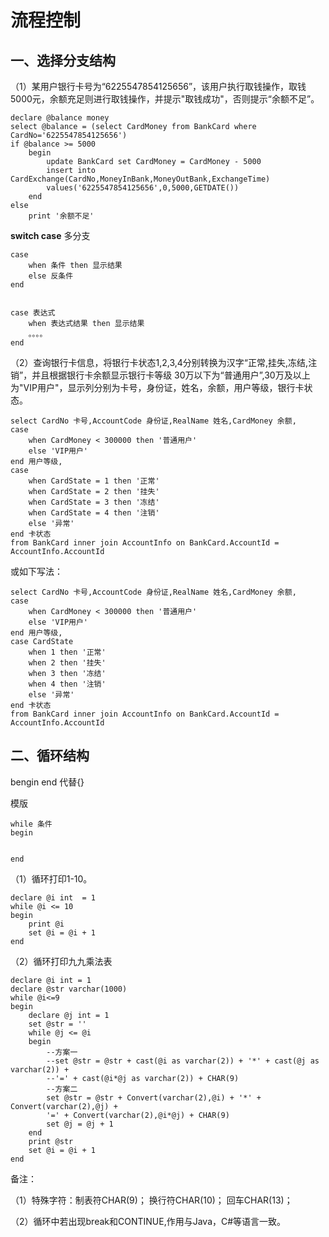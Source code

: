 # 流程控制

## 一、选择分支结构

（1）某用户银行卡号为“6225547854125656”，该用户执行取钱操作，取钱5000元，余额充足则进行取钱操作，并提示"取钱成功"，否则提示“余额不足”。

```
declare @balance money
select @balance = (select CardMoney from BankCard where CardNo='6225547854125656')
if @balance >= 5000
	begin
		update BankCard set CardMoney = CardMoney - 5000
		insert into CardExchange(CardNo,MoneyInBank,MoneyOutBank,ExchangeTime)
		values('6225547854125656',0,5000,GETDATE())
	end
else
	print '余额不足'
```



**switch case** 多分支

```
case 
	when 条件 then 显示结果
	else 反条件
end


case 表达式
	when 表达式结果 then 显示结果
	。。。。
end
```





（2）查询银行卡信息，将银行卡状态1,2,3,4分别转换为汉字“正常,挂失,冻结,注销”，并且根据银行卡余额显示银行卡等级 30万以下为“普通用户”,30万及以上为"VIP用户"，显示列分别为卡号，身份证，姓名，余额，用户等级，银行卡状态。

```
select CardNo 卡号,AccountCode 身份证,RealName 姓名,CardMoney 余额,
case
	when CardMoney < 300000 then '普通用户'
	else 'VIP用户' 
end 用户等级,
case
	when CardState = 1 then '正常'
	when CardState = 2 then '挂失'
	when CardState = 3 then '冻结'
	when CardState = 4 then '注销'
	else '异常'
end 卡状态
from BankCard inner join AccountInfo on BankCard.AccountId = AccountInfo.AccountId
```

或如下写法：

```
select CardNo 卡号,AccountCode 身份证,RealName 姓名,CardMoney 余额,
case
	when CardMoney < 300000 then '普通用户'
	else 'VIP用户' 
end 用户等级,
case CardState
	when 1 then '正常'
	when 2 then '挂失'
	when 3 then '冻结'
	when 4 then '注销'
	else '异常'
end 卡状态
from BankCard inner join AccountInfo on BankCard.AccountId = AccountInfo.AccountId
```

## 二、循环结构

bengin end 代替{}

模版

```
while 条件
begin 
	

end 
```



（1）循环打印1-10。

```
declare @i int  = 1
while @i <= 10
begin
	print @i
	set @i = @i + 1
end
```

（2）循环打印九九乘法表

```
declare @i int = 1
declare @str varchar(1000)
while @i<=9
begin
	declare @j int = 1
	set @str = ''
	while @j <= @i
	begin
		--方案一
		--set @str = @str + cast(@i as varchar(2)) + '*' + cast(@j as varchar(2)) + 
		--'=' + cast(@i*@j as varchar(2)) + CHAR(9)
		--方案二
		set @str = @str + Convert(varchar(2),@i) + '*' + Convert(varchar(2),@j) + 
		'=' + Convert(varchar(2),@i*@j) + CHAR(9)		
		set @j = @j + 1
	end
	print @str
	set @i = @i + 1
end
```

备注：

（1）特殊字符：制表符CHAR(9)；     换行符CHAR(10)；     回车CHAR(13)；

（2）循环中若出现break和CONTINUE,作用与Java，C#等语言一致。

